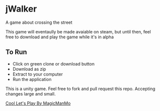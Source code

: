 # jWalker
A game about crossing the street

This game will eventaully be made avaiable on steam, but until then, feel free to download and play the game while it's in alpha

## To Run
* Click on green clone or download button
* Download as zip
* Extract to your computer
* Run the application

This is a unity game. Feel free to fork and pull request this repo. Accepting changes large and small.

[Cool Let's Play By MagicManMo](https://www.youtube.com/watch?v=X4XR5FDpGew&feature=youtu.be)
